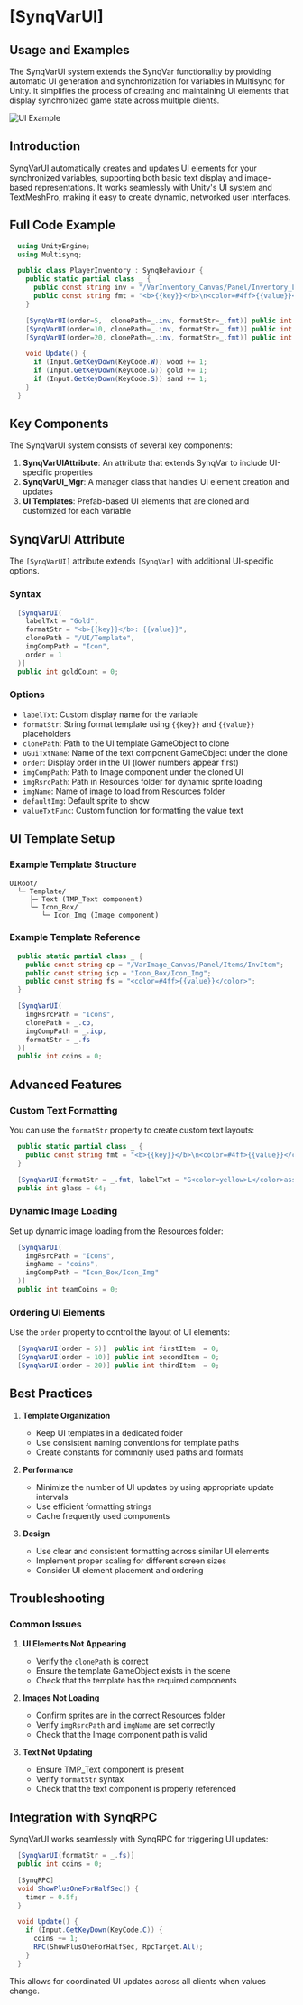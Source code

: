# [SynqVarUI]
## Usage and Examples

The SynqVarUI system extends the SynqVar functionality by providing automatic UI generation and synchronization for variables in Multisynq for Unity. It simplifies the process of creating and maintaining UI elements that display synchronized game state across multiple clients.

![UI Example](images/image24.png)

## Introduction

SynqVarUI automatically creates and updates UI elements for your synchronized variables, supporting both basic text display and image-based representations. It works seamlessly with Unity's UI system and TextMeshPro, making it easy to create dynamic, networked user interfaces.

## Full Code Example

```cs
  using UnityEngine;
  using Multisynq;

  public class PlayerInventory : SynqBehaviour {
    public static partial class _ {
      public const string inv = "/VarInventory_Canvas/Panel/Inventory_Lay/InvItem";
      public const string fmt = "<b>{{key}}</b>\n<color=#4ff>{{value}}</color>";
    }

    [SynqVarUI(order=5,  clonePath=_.inv, formatStr=_.fmt)] public int wood = 0;
    [SynqVarUI(order=10, clonePath=_.inv, formatStr=_.fmt)] public int gold = 0;
    [SynqVarUI(order=20, clonePath=_.inv, formatStr=_.fmt)] public int sand = 42;

    void Update() {
      if (Input.GetKeyDown(KeyCode.W)) wood += 1;
      if (Input.GetKeyDown(KeyCode.G)) gold += 1;
      if (Input.GetKeyDown(KeyCode.S)) sand += 1;
    }
  }
```

## Key Components

The SynqVarUI system consists of several key components:

1. **SynqVarUIAttribute**: An attribute that extends SynqVar to include UI-specific properties
2. **SynqVarUI_Mgr**: A manager class that handles UI element creation and updates
3. **UI Templates**: Prefab-based UI elements that are cloned and customized for each variable

## SynqVarUI Attribute

The `[SynqVarUI]` attribute extends `[SynqVar]` with additional UI-specific options.

### Syntax

```cs
  [SynqVarUI(
    labelTxt = "Gold",
    formatStr = "<b>{{key}}</b>: {{value}}",
    clonePath = "/UI/Template",
    imgCompPath = "Icon",
    order = 1
  )]
  public int goldCount = 0;
```

### Options

- `labelTxt`: Custom display name for the variable
- `formatStr`: String format template using `{{key}}` and `{{value}}` placeholders
- `clonePath`: Path to the UI template GameObject to clone
- `uGuiTxtName`: Name of the text component GameObject under the clone
- `order`: Display order in the UI (lower numbers appear first)
- `imgCompPath`: Path to Image component under the cloned UI
- `imgRsrcPath`: Path in Resources folder for dynamic sprite loading
- `imgName`: Name of image to load from Resources folder
- `defaultImg`: Default sprite to show
- `valueTxtFunc`: Custom function for formatting the value text

## UI Template Setup

### Example Template Structure

```
UIRoot/
  └─ Template/
     ├─ Text (TMP_Text component)
     └─ Icon_Box/
        └─ Icon_Img (Image component)
```

### Example Template Reference

```cs
  public static partial class _ {
    public const string cp = "/VarImage_Canvas/Panel/Items/InvItem";
    public const string icp = "Icon_Box/Icon_Img";
    public const string fs = "<color=#4ff>{{value}}</color>";
  }

  [SynqVarUI(
    imgRsrcPath = "Icons",
    clonePath = _.cp,
    imgCompPath = _.icp,
    formatStr = _.fs
  )]
  public int coins = 0;
```

## Advanced Features

### Custom Text Formatting

You can use the `formatStr` property to create custom text layouts:

```cs
  public static partial class _ {
    public const string fmt = "<b>{{key}}</b>\n<color=#4ff>{{value}}</color>";
  }

  [SynqVarUI(formatStr = _.fmt, labelTxt = "G<color=yellow>L</color>ass")] 
  public int glass = 64;
```

### Dynamic Image Loading

Set up dynamic image loading from the Resources folder:

```cs
  [SynqVarUI(
    imgRsrcPath = "Icons",
    imgName = "coins",
    imgCompPath = "Icon_Box/Icon_Img"
  )]
  public int teamCoins = 0;
```

### Ordering UI Elements

Use the `order` property to control the layout of UI elements:

```cs
  [SynqVarUI(order = 5)]  public int firstItem  = 0;
  [SynqVarUI(order = 10)] public int secondItem = 0;
  [SynqVarUI(order = 20)] public int thirdItem  = 0;
```

## Best Practices

1. **Template Organization**
   - Keep UI templates in a dedicated folder
   - Use consistent naming conventions for template paths
   - Create constants for commonly used paths and formats

2. **Performance**
   - Minimize the number of UI updates by using appropriate update intervals
   - Use efficient formatting strings
   - Cache frequently used components

3. **Design**
   - Use clear and consistent formatting across similar UI elements
   - Implement proper scaling for different screen sizes
   - Consider UI element placement and ordering

## Troubleshooting

### Common Issues

1. **UI Elements Not Appearing**
   - Verify the `clonePath` is correct
   - Ensure the template GameObject exists in the scene
   - Check that the template has the required components

2. **Images Not Loading**
   - Confirm sprites are in the correct Resources folder
   - Verify `imgRsrcPath` and `imgName` are set correctly
   - Check that the Image component path is valid

3. **Text Not Updating**
   - Ensure TMP_Text component is present
   - Verify `formatStr` syntax
   - Check that the text component is properly referenced

## Integration with SynqRPC

SynqVarUI works seamlessly with SynqRPC for triggering UI updates:

```cs
  [SynqVarUI(formatStr = _.fs)] 
  public int coins = 0;

  [SynqRPC]
  void ShowPlusOneForHalfSec() {
    timer = 0.5f;
  }

  void Update() {
    if (Input.GetKeyDown(KeyCode.C)) {
      coins += 1;
      RPC(ShowPlusOneForHalfSec, RpcTarget.All);
    }
  }
```

This allows for coordinated UI updates across all clients when values change.